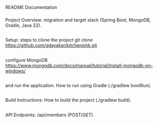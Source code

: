 README Documentation

### 
Project Overview: migration and target stack (Spring Boot, MongoDB, Gradle, Java 22).
##

### 
Setup: steps to clone the project
git clone https://github.com/gdayakar/kitchensink.git
##

###
configure MongoDB
https://www.mongodb.com/docs/manual/tutorial/install-mongodb-on-windows/
##

###
and run the application. 
How to run using Gradle 
(./gradlew bootRun).
##

### 
Build Instructions:
How to build the project (./gradlew build).
##

### 
API Endpoints:
/api/members (POST/GET).
